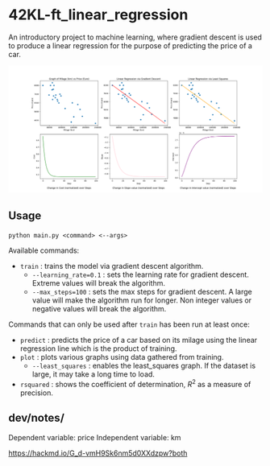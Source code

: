 # 42KL-ft_linear_regression
An introductory project to machine learning, where gradient descent is used to produce a linear regression for the purpose of predicting the price of a car.

![graphs](./assets/graphs.png)

## Usage

`python main.py <command> <--args>`

Available commands:
- `train` : trains the model via gradient descent algorithm.
  - `--learning_rate=0.1` : sets the learning rate for gradient descent. Extreme values will break the algorithm.
  - `--max_steps=100` : sets the max steps for gradient descent. A large value will make the algorithm run for longer. Non integer values or negative values will break the algorithm.

Commands that can only be used after `train` has been run at least once:
- `predict` : predicts the price of a car based on its milage using the linear regression line which is the product of training.
- `plot` : plots various graphs using data gathered from training.
  - `--least_squares` : enables the least_squares graph. If the dataset is large, it may take a long time to load. 
- `rsquared` : shows the coefficient of determination, $R^2$ as a measure of precision.

## dev/notes/

Dependent variable: price
Independent variable: km

https://hackmd.io/G_d-vmH9Sk6nm5d0XXdzpw?both

